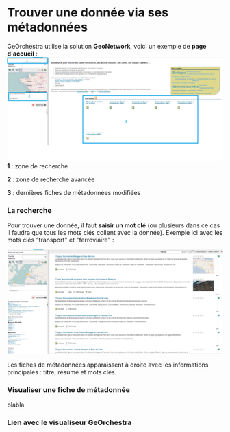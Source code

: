 # Trouver une donnée via ses métadonnées

GeOrchestra utilise la solution **GeoNetwork**, voici un exemple de **page d'accueil** :
![Accueil GeoNetwork](gn_acceuil.png)
**1** : zone de recherche

**2** : zone de recherche avancée

**3** : dernières fiches de métadonnées modifiées

### La recherche

Pour trouver une donnée, il faut **saisir un mot clé** (ou plusieurs dans ce cas il faudra que tous les mots clés collent avec la donnée). Exemple ici avec les mots clés "transport" et "ferroviaire" :

![Recherche donnée](gn_recherche.png)

Les fiches de métadonnées apparaissent à droite avec les informations principales : titre, résumé et mots clés.

### Visualiser une fiche de métadonnée

blabla



### Lien avec le visualiseur GeOrchestra

